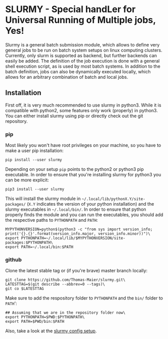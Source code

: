 # SLURMY - Special handLer for Universal Running of Multiple jobs, Yes!

Slurmy is a general batch submission module, which allows to define very general jobs to be run on batch system setups on linux computing clusters. Currently, only slurm is supported as backend, but further backends can easily be added. The definition of the job execution is done with a general shell execution script, as is used by most batch systems. In addition to the batch definition, jobs can also be dynamically executed locally, which allows for an arbitrary combination of batch and local jobs.

## Installation

First off, it is very much recommended to use slurmy in python3. While it is compatible with python2, some features only work (properly) in python3. You can either install slurmy using pip or directly check out the git repository.

### pip

Most likely you won't have root privileges on your machine, so you have to make a user pip installation:

```shell
pip install --user slurmy
```
Depending on your setup `pip` points to the python2 or python3 pip executable. In order to ensure that you're installing slurmy for python3 you can be more explicit:
```shell
pip3 install --user slurmy
```

This will install the slurmy module in `~/.local/lib/pythonX.Y/site-packages/` (`X.Y` indicates the version of your python installation) and the slurmy executables in `~/.local/bin/`. In order to ensure that python properly finds the module and you can run the executables, you should add the respective paths to `PYTHONPATH` and `PATH`:

```shell
MYPYTHONVERSION=python$(python3 -c "from sys import version_info; print('{}.{}'.format(version_info.major, version_info.minor))")\
export PYTHONPATH=~/.local/lib/$MYPYTHONVERSION/site-packages:$PYTHONPATH\
export PATH=~/.local/bin:$PATH
```

### github

Clone the latest stable tag or (if you're brave) master branch locally:

```shell
git clone https://github.com/Thomas-Maier/slurmy.git\
LATESTTAG=$(git describe --abbrev=0 --tags)\
git co $LATESTTAG
```

Make sure to add the respository folder to `PYTHONPATH` and the `bin/` folder to `PATH`':

```shell
## Assuming that we are in the repository folder now\
export PYTHONPATH=$PWD:$PYTHONPATH\
export PATH=$PWD/bin:$PATH
```

Also, take a look at the [slurmy config setup](howto.md#slurmyconfig).

